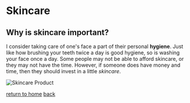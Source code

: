 # Skincare 

## Why is skincare important?

I consider taking care of one's face a part of their personal **hygiene**. Just like how brushing your teeth twice a day is good hygiene, so is washing your face once a day. Some people may not be able to afford skincare, or they may not have the time. However, if someone does have money and time, then they should invest in a little *skincare*.

![Skincare Product](https://i0.wp.com/twindly.com/blog/wp-content/uploads/2017/12/The-Ordinary-best-products.jpg?fit=3543%2C2362&ssl=1)


[return to home](./README.md)
[back](./hobby.md)